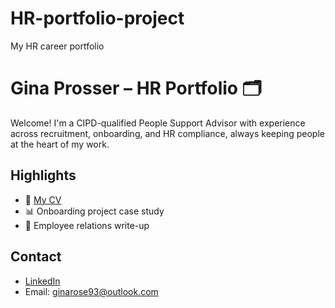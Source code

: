 # HR-portfolio-project
My HR career portfolio
# Gina Prosser – HR Portfolio 🗂️

Welcome! I'm a CIPD-qualified People Support Advisor with experience across recruitment, onboarding, and HR compliance, always keeping people at the heart of my work.

## Highlights
- 📄 [My CV](cv-gina-rose.pdf)
- 📊 Onboarding project case study
- 🤝 Employee relations write-up

## Contact
- [LinkedIn](https://www.linkedin.com/in/ginaroseprosser)
- Email: ginarose93@outlook.com
